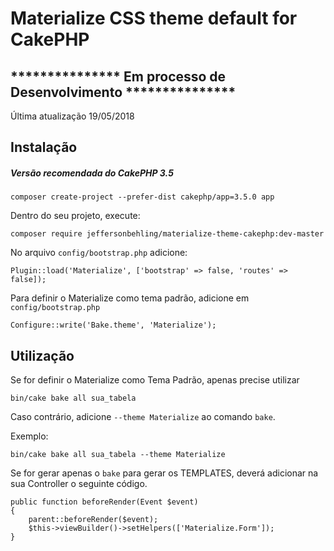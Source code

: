 # Materialize CSS theme default for CakePHP

## *************** Em processo de Desenvolvimento ***************

Última atualização 19/05/2018

## Instalação

##### *Versão recomendada do CakePHP 3.5*

```
composer create-project --prefer-dist cakephp/app=3.5.0 app
```


Dentro do seu projeto, execute:
```
composer require jeffersonbehling/materialize-theme-cakephp:dev-master
```

No arquivo `config/bootstrap.php` adicione:
```
Plugin::load('Materialize', ['bootstrap' => false, 'routes' => false]);
```


Para definir o Materialize como tema padrão, adicione em `config/bootstrap.php`
```
Configure::write('Bake.theme', 'Materialize');
```

## Utilização

Se for definir o Materialize como Tema Padrão, apenas precise utilizar

```
bin/cake bake all sua_tabela
```
Caso contrário, adicione `--theme Materialize` ao comando `bake`.

Exemplo:

```
bin/cake bake all sua_tabela --theme Materialize
```

Se for gerar apenas o `bake` para gerar os TEMPLATES, deverá adicionar na sua Controller o seguinte código.

```
public function beforeRender(Event $event)
{
    parent::beforeRender($event);
    $this->viewBuilder()->setHelpers(['Materialize.Form']);
}
```
